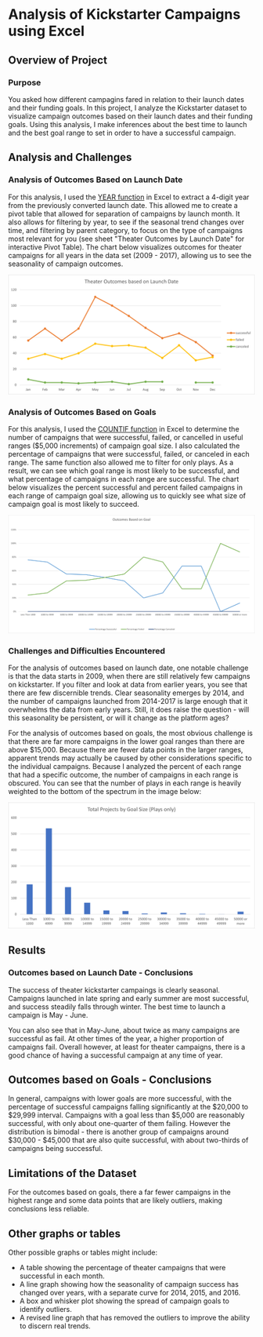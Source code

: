 # Analysis of Kickstarter Campaigns using Excel

## Overview of Project

### Purpose
You asked how different campagins fared in relation to their launch dates and their funding goals. In this project, I analyze the Kickstarter dataset to visualize campaign outcomes based on their launch dates and their funding goals. Using this analysis, I make inferences about the best time to launch and the best goal range to set in order to have a successful campaign.

## Analysis and Challenges

### Analysis of Outcomes Based on Launch Date
For this analysis, I used the [YEAR function](https://support.microsoft.com/en-us/office/year-function-c64f017a-1354-490d-981f-578e8ec8d3b9) in Excel to extract a 4-digit year from the previously converted launch date. This allowed me to create a pivot table that allowed for separation of campaigns by launch month. It also allows for filtering by year, to see if the seasonal trend changes over time, and filtering by parent category, to focus on the type of campaigns most relevant for you (see sheet "Theater Outcomes by Launch Date" for interactive Pivot Table). The chart below visualizes outcomes for theater campaigns for all years in the data set (2009 - 2017), allowing us to see the seasonality of campaign outcomes. 

![Theater Outcomes based on Launch Date](https://github.com/jrpillai/kickstarter-analysis/blob/1d626631895c48ba1000db11144bcdd1bdd2cec6/resources/Theater_Outcomes_vs_Launch.png)

### Analysis of Outcomes Based on Goals
For this analysis, I used the [COUNTIF function](https://support.microsoft.com/en-us/office/countif-function-e0de10c6-f885-4e71-abb4-1f464816df34) in Excel to determine the number of campaigns that were successful, failed, or cancelled in useful ranges ($5,000 increments) of campaign goal size. I also calculated the percentage of campaigns that were successful, failed, or canceled in each range. The same function also allowed me to filter for only plays. As a result, we can see which goal range is most likely to be successful, and what percentage of campaigns in each range are successful. The chart below visualizes the percent successful and percent failed campaigns in each range of campaign goal size, allowing us to quickly see what size of campaign goal is most likely to succeed.

![Outcomes based on Goals](https://github.com/jrpillai/kickstarter-analysis/blob/1d626631895c48ba1000db11144bcdd1bdd2cec6/resources/Outcomes_vs_Goals.png)

### Challenges and Difficulties Encountered

For the analysis of outcomes based on launch date, one notable challenge is that the data starts in 2009, when there are still relatively few campaigns on kickstarter. If you filter and look at data from earlier years, you see that there are few discernible trends. Clear seasonality emerges by 2014, and the number of campaigns launched from 2014-2017 is large enough that it overwhelms the data from early years. Still, it does raise the question - will this seasonality be persistent, or will it change as the platform ages?


For the analysis of outcomes based on goals, the most obvious challenge is that there are far more campaigns in the lower goal ranges than there are above $15,000. Because there are fewer data points in the larger ranges, apparent trends may actually be caused by other considerations specific to the individual campaigns. Because I analyzed the percent of each range that had a specific outcome, the number of campaigns in each range is obscured. You can see that the number of plays in each range is heavily weighted to the bottom of the spectrum in the image below:

![Total Projects by Goal Size (Plays only)](https://github.com/jrpillai/kickstarter-analysis/blob/688bc4751555276d2a4277e8c0c773749cb66bdc/resources/Plays_by_Goal_Size.png)

## Results

### Outcomes based on Launch Date - Conclusions
The success of theater kickstarter campaings is clearly seasonal. Campaigns launched in late spring and early summer are most successful, and success steadily falls through winter. The best time to launch a campaign is May - June. 

You can also see that in May-June, about twice as many campaigns are successful as fail. At other times of the year, a higher proportion of campaigns fail. Overall however, at least for theater campaigns, there is a good chance of having a successful campaign at any time of year. 


## Outcomes based on Goals - Conclusions
In general, campaigns with lower goals are more successful, with the percentage of successful campaigns falling significantly at the $20,000 to $29,999 interval. Campaigns with a goal less than $5,000 are reasonably successful, with only about one-quarter of them failing. However the distribution is bimodal - there is another group of campaigns around $30,000 - $45,000 that are also quite successful, with about two-thirds of campaigns being successful. 

## Limitations of the Dataset
For the outcomes based on goals, there a far fewer campaigns in the highest range and some data points that are likely outliers, making conclusions less reliable. 

## Other graphs or tables
Other possible graphs or tables might include:
* A table showing the percentage of theater campaigns that were successful in each month. 
* A line graph showing how the seasonality of campaign success has changed over years, with a separate curve for 2014, 2015, and 2016.
* A box and whisker plot showing the spread of campaign goals to identify outliers.
* A revised line graph that has removed the outliers to improve the ability to discern real trends. 


